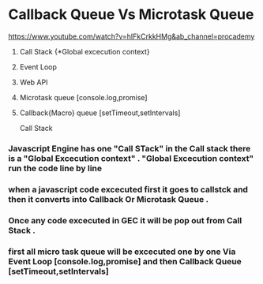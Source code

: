 # Callback Queue Vs Microtask Queue 
https://www.youtube.com/watch?v=hIFkCrkkHMg&ab_channel=procademy
1. Call Stack {*Global excecution context}
2. Event Loop 
3. Web API
4. Microtask queue     [console.log,promise]
5. Callback{Macro} queue  [setTimeout,setIntervals]

    Call Stack          

### Javascript Engine has one "Call STack" in the Call stack there is a "Global Excecution context" . "Global Excecution context" run the code line by line
### when a javascript code excecuted first it goes to callstck and then it converts into Callback Or Microtask Queue . 
### Once any code excecuted in GEC it will be pop out from Call Stack . 
### first all micro task queue will be excecuted one by one Via Event Loop [console.log,promise] and then Callback Queue [setTimeout,setIntervals]  

